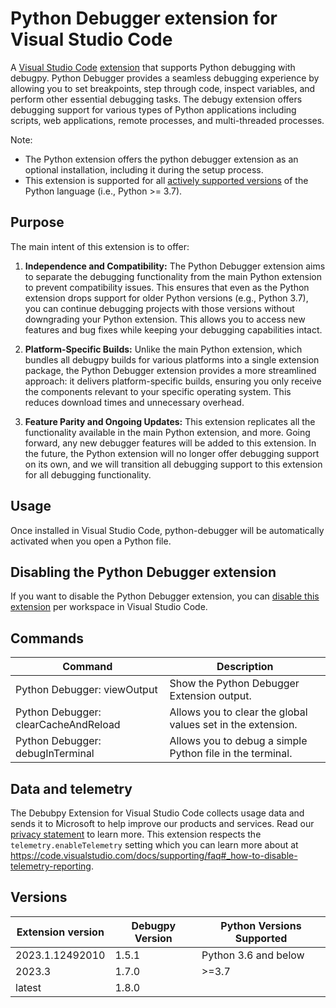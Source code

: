 # Python Debugger extension for Visual Studio Code

A [Visual Studio Code](https://code.visualstudio.com/) [extension](https://marketplace.visualstudio.com/VSCode) that supports Python debugging with debugpy. Python Debugger provides a seamless debugging experience by allowing you to set breakpoints, step through code, inspect variables, and perform other essential debugging tasks. The debugy extension offers debugging support for various types of Python applications including scripts, web applications, remote processes, and multi-threaded processes. 

Note: 
- The Python extension offers the python debugger extension as an optional installation, including it during the setup process.
- This extension is supported for all [actively supported versions](https://devguide.python.org/#status-of-python-branches) of the Python language (i.e., Python >= 3.7).


## Purpose

The main intent of this extension is to offer:

1. **Independence and Compatibility:** The Python Debugger extension aims to separate the debugging functionality from the main Python extension to prevent compatibility issues. This ensures that even as the Python extension drops support for older Python versions (e.g., Python 3.7), you can continue debugging projects with those versions without downgrading your Python extension. This allows you to access new features and bug fixes while keeping your debugging capabilities intact.

2. **Platform-Specific Builds:** Unlike the main Python extension, which bundles all debugpy builds for various platforms into a single extension package, the Python Debugger extension provides a more streamlined approach: it delivers platform-specific builds, ensuring you only receive the components relevant to your specific operating system. This reduces download times and unnecessary overhead.

3. **Feature Parity and Ongoing Updates:** This extension replicates all the functionality available in the main Python extension, and more. Going forward, any new debugger features will be added to this extension. In the future, the Python extension will no longer offer debugging support on its own, and we will transition all debugging support to this extension for all debugging functionality.


## Usage

Once installed in Visual Studio Code, python-debugger will be automatically activated when you open a Python file.

## Disabling the Python Debugger extension
If you want to disable the Python Debugger extension, you can [disable this extension](https://code.visualstudio.com/docs/editor/extension-marketplace#_disable-an-extension) per workspace in Visual Studio Code.

## Commands

| Command                | Description                       |
| ---------------------- | --------------------------------- |
| Python Debugger: viewOutput | Show the Python Debugger Extension output. |
| Python Debugger: clearCacheAndReload | Allows you to clear the global values set in the extension. |
| Python Debugger: debugInTerminal | Allows you to debug a simple Python file in the terminal. |

## Data and telemetry
The Debubpy Extension for Visual Studio Code collects usage data and sends it to Microsoft to help improve our products and services. Read our [privacy statement](https://privacy.microsoft.com/privacystatement) to learn more. This extension respects the `telemetry.enableTelemetry` setting which you can learn more about at https://code.visualstudio.com/docs/supporting/faq#_how-to-disable-telemetry-reporting.

## Versions

| **Extension version** 	| **Debugpy Version** 	| **Python Versions Supported** 	|
|-----------------------	|---------------------	|-------------------------------	|
| 2023.1.12492010       	| 1.5.1               	| Python 3.6 and below          	|
| 2023.3                	| 1.7.0               	| >=3.7                         	|
| latest                	| 1.8.0               	|                               	|